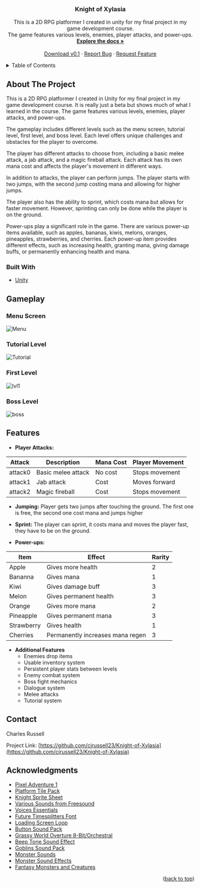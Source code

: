 <a name="readme-top"></a>

<br />
<div align="center">

<h3 align="center">Knight of Xylasia</h3>

  <p align="center">
    This is a 2D RPG platformer I created in unity for my final project in my game development course.
    <br />The game features various levels, enemies, player attacks, and power-ups.
    <br />
    <a href="https://github.com/cjrussell23/Knight-of-Xylasia"><strong>Explore the docs »</strong></a>
    <br />
    <br />
    <a href="https://github.com/cjrussell23/Knight-of-Xylasia/releases/download/v0.1/KnightofXylasia_v0.1.zip">Download v0.1</a>
    ·
    <a href="https://github.com/cjrussell23/Knight-of-Xylasia/issues">Report Bug</a>
    ·
    <a href="https://github.com/cjrussell23/Knight-of-Xylasia/issues">Request Feature</a>
  </p>
</div>

<details>
  <summary>Table of Contents</summary>
  <ol>
    <li>
      <a href="#about-the-project">About The Project</a>
    </li>
    <li>
      <a href="#gameplay">Gameplay</a>
      <ul>
        <li><a href="#menu-screen">Menu Screen</a></li>
        <li><a href="#tutorial-level">Tutorial Level</a></li>
        <li><a href="#first-level">First Level</a></li>
        <li><a href="#boss-level">Boss Level</a></li>
      </ul>
    </li>
    <li><a href="#features">Features</a>
    <li><a href="#contact">Contact</a></li>
    <li><a href="#acknowledgments">Acknowledgments</a></li>
  </ol>
</details>

## About The Project

This is a 2D RPG platformer I created in Unity for my final project in my game development course. It is really just a beta but shows much of what I learned in the course. The game features various levels, enemies, player attacks, and power-ups.

The gameplay includes different levels such as the menu screen, tutorial level, first level, and boss level. Each level offers unique challenges and obstacles for the player to overcome.

The player has different attacks to choose from, including a basic melee attack, a jab attack, and a magic fireball attack. Each attack has its own mana cost and affects the player's movement in different ways.

In addition to attacks, the player can perform jumps. The player starts with two jumps, with the second jump costing mana and allowing for higher jumps.

The player also has the ability to sprint, which costs mana but allows for faster movement. However, sprinting can only be done while the player is on the ground.

Power-ups play a significant role in the game. There are various power-up items available, such as apples, bananas, kiwis, melons, oranges, pineapples, strawberries, and cherries. Each power-up item provides different effects, such as increasing health, granting mana, giving damage buffs, or permanently enhancing health and mana.

### Built With

- [Unity](https://unity.com/)

## Gameplay

### Menu Screen

![Menu](https://user-images.githubusercontent.com/81775200/178121814-c94a2ff2-9bf7-44cc-a75a-bdaa24383e6f.gif)

### Tutorial Level

![Tutorial](https://user-images.githubusercontent.com/81775200/178121817-63c0be7c-fd68-4e11-8691-1f2854bdf749.gif)

### First Level

![lvl1](https://user-images.githubusercontent.com/81775200/178121812-c8768537-4968-44ce-a18d-6508d1f0f1a9.gif)

### Boss Level

![boss](https://user-images.githubusercontent.com/81775200/178121807-86d4cc3e-1f58-4f15-806c-0dc961077193.gif)

## Features

- **Player Attacks:**

| Attack  | Description        | Mana Cost | Player Movement |
| ------- | ------------------ | --------- | --------------- |
| attack0 | Basic melee attack | No cost   | Stops movement  |
| attack1 | Jab attack         | Cost      | Moves forward   |
| attack2 | Magic fireball     | Cost      | Stops movement  |

- **Jumping:**
  Player gets two jumps after touching the ground. The first one is free, the second one cost mana and jumps higher

- **Sprint:**
  The player can sprint, it costs mana and moves the player fast, they have to be on the ground.

- **Power-ups:**

| Item       | Effect                           | Rarity |
| ---------- | -------------------------------- | ------ |
| Apple      | Gives more health                | 2      |
| Bananna    | Gives mana                       | 1      |
| Kiwi       | Gives damage buff                | 3      |
| Melon      | Gives permanent health           | 3      |
| Orange     | Gives more mana                  | 2      |
| Pineapple  | Gives permanent mana             | 3      |
| Strawberry | Gives health                     | 1      |
| Cherries   | Permanently increases mana regen | 3      |

- **Additional Features**
  - Enemies drop items
  - Usable inventory system
  - Persistent player stats between levels
  - Enemy combat system
  - Boss fight mechanics
  - Dialogue system
  - Melee attacks
  - Tutorial system

## Contact

Charles Russell

Project Link: [https://github.com/cjrussell23/Knight-of-Xylasia](https://github.com/cjrussell23/Knight-of-Xylasia)

## Acknowledgments

- [Pixel Adventure 1](https://assetstore.unity.com/packages/2d/characters/pixel-adventure-1-155360)
- [Platform Tile Pack](https://assetstore.unity.com/packages/2d/environments/platform-tile-pack-204101)
- [Knight Sprite Sheet](https://assetstore.unity.com/packages/2d/characters/knight-sprite-sheet-free-93897)
- [Various Sounds from Freesound](https://freesound.org/)
- [Voices Essentials](https://assetstore.unity.com/packages/audio/sound-fx/voices/voices-essentials-214441#content)
- [Future Timesplitters Font](https://www.1001fonts.com/future-timesplitters-font.html)
- [Loading Screen Loop](https://opengameart.org/content/loading-screen-loop)
- [Button Sound Pack](https://opengameart.org/content/botton-sound-pack)
- [Grassy World Overture 8-Bit/Orchestral](https://opengameart.org/content/grassy-world-overture-8bitorchestral)
- [Beep Tone Sound Effect](https://opengameart.org/content/beep-tone-sound-sfx)
- [Goblins Sound Pack](https://opengameart.org/content/goblins-sound-pack)
- [Monster Sounds](https://opengameart.org/content/monster-or-beast-sounds)
- [Monster Sound Effects](https://opengameart.org/content/monster-sound-effects-2)
- [Fantasy Monsters and Creatures](https://assetstore.unity.com/packages/2d/characters/monsters-creatures-fantasy-167949)

<p align="right">(<a href="#readme-top">back to top</a>)</p>
